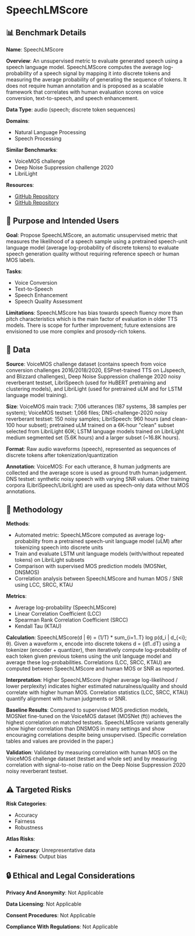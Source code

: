 # SpeechLMScore

## 📊 Benchmark Details

**Name**: SpeechLMScore

**Overview**: An unsupervised metric to evaluate generated speech using a speech language model. SpeechLMScore computes the average log-probability of a speech signal by mapping it into discrete tokens and measuring the average probability of generating the sequence of tokens. It does not require human annotation and is proposed as a scalable framework that correlates with human evaluation scores on voice conversion, text-to-speech, and speech enhancement.

**Data Type**: audio (speech; discrete token sequences)

**Domains**:
- Natural Language Processing
- Speech Processing

**Similar Benchmarks**:
- VoiceMOS challenge
- Deep Noise Suppression challenge 2020
- LibriLight

**Resources**:
- [GitHub Repository](https://github.com/ESPnet/ESPnet)
- [GitHub Repository](https://github.com/facebookresearch/fairseq)

## 🎯 Purpose and Intended Users

**Goal**: Propose SpeechLMScore, an automatic unsupervised metric that measures the likelihood of a speech sample using a pretrained speech-unit language model (average log-probability of discrete tokens) to evaluate speech generation quality without requiring reference speech or human MOS labels.

**Tasks**:
- Voice Conversion
- Text-to-Speech
- Speech Enhancement
- Speech Quality Assessment

**Limitations**: SpeechLMScore has bias towards speech fluency more than pitch characteristics which is the main factor of evaluation in older TTS models. There is scope for further improvement; future extensions are envisioned to use more complex and prosody-rich tokens.

## 💾 Data

**Source**: VoiceMOS challenge dataset (contains speech from voice conversion challenges 2016/2018/2020, ESPnet-trained TTS on LJspeech, and Blizzard challenges), Deep Noise Suppression challenge 2020 noisy reverberant testset, LibriSpeech (used for HuBERT pretraining and clustering models), and LibriLight (used for pretrained uLM and for LSTM language model training).

**Size**: VoiceMOS main track: 7,106 utterances (187 systems, 38 samples per system); VoiceMOS testset: 1,066 files; DNS-challenge-2020 noisy reverberant testset: 150 noisy samples; LibriSpeech: 960 hours (and clean-100 hour subset); pretrained uLM trained on a 6K-hour "clean" subset selected from LibriLight 60K; LSTM language models trained on LibriLight medium segmented set (5.6K hours) and a larger subset (~16.8K hours).

**Format**: Raw audio waveforms (speech), represented as sequences of discrete tokens after tokenization/quantization

**Annotation**: VoiceMOS: For each utterance, 8 human judgments are collected and the average score is used as ground truth human judgement. DNS testset: synthetic noisy speech with varying SNR values. Other training corpora (LibriSpeech/LibriLight) are used as speech-only data without MOS annotations.

## 🔬 Methodology

**Methods**:
- Automated metric: SpeechLMScore computed as average log-probability from a pretrained speech-unit language model (uLM) after tokenizing speech into discrete units
- Train and evaluate LSTM unit language models (with/without repeated tokens) on LibriLight subsets
- Comparison with supervised MOS prediction models (MOSNet, DNSMOS)
- Correlation analysis between SpeechLMScore and human MOS / SNR using LCC, SRCC, KTAU

**Metrics**:
- Average log-probability (SpeechLMScore)
- Linear Correlation Coefficient (LCC)
- Spearman Rank Correlation Coefficient (SRCC)
- Kendall Tau (KTAU)

**Calculation**: SpeechLMScore(d | θ) = (1/T) * sum_{i=1..T} log p(d_i | d_{<i}; θ). Given a waveform x, encode into discrete tokens d = {d1..dT} using a tokenizer (encoder + quantizer), then iteratively compute log-probability of each token given previous tokens using the unit language model and average these log-probabilities. Correlations (LCC, SRCC, KTAU) are computed between SpeechLMScore and human MOS or SNR as reported.

**Interpretation**: Higher SpeechLMScore (higher average log-likelihood / lower perplexity) indicates higher estimated naturalness/quality and should correlate with higher human MOS. Correlation statistics (LCC, SRCC, KTAU) quantify alignment with human judgments or SNR.

**Baseline Results**: Compared to supervised MOS prediction models, MOSNet fine-tuned on the VoiceMOS dataset (MOSNet (ft)) achieves the highest correlation on matched testsets. SpeechLMScore variants generally show higher correlation than DNSMOS in many settings and show encouraging correlations despite being unsupervised. (Specific correlation tables and values are provided in the paper.)

**Validation**: Validated by measuring correlation with human MOS on the VoiceMOS challenge dataset (testset and whole set) and by measuring correlation with signal-to-noise ratio on the Deep Noise Suppression 2020 noisy reverberant testset.

## ⚠️ Targeted Risks

**Risk Categories**:
- Accuracy
- Fairness
- Robustness

**Atlas Risks**:
- **Accuracy**: Unrepresentative data
- **Fairness**: Output bias

## 🔒 Ethical and Legal Considerations

**Privacy And Anonymity**: Not Applicable

**Data Licensing**: Not Applicable

**Consent Procedures**: Not Applicable

**Compliance With Regulations**: Not Applicable
